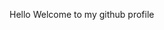 Hello Welcome to my github profile

<!--
**Kazeem-Kafayat/Kazeem-Kafayat** is a ✨ _special_ ✨ repository because its `README.md` (this file) appears on your GitHub profile.

Here are some ideas to get you started:

- 🔭 I’m currently working on leveraging on my technical skills as a frontend developer
- 🌱 I’m currently learning javascript, React.js
- 👯 I’m looking to collaborate on innovative and brain tasking project relatd to frontend development
- 🤔 I’m looking for help with javascript. React.js
- 💬 Ask me about my learning journey
- 📫 How to reach me: kafayatkazeem24@gmail.com, https://www.linkedin.com/in/kazeem-kafayat-903685159/
- 😄 Pronouns: She/her
- ⚡ Fun fact:I love meeting people and making new friends
-->
